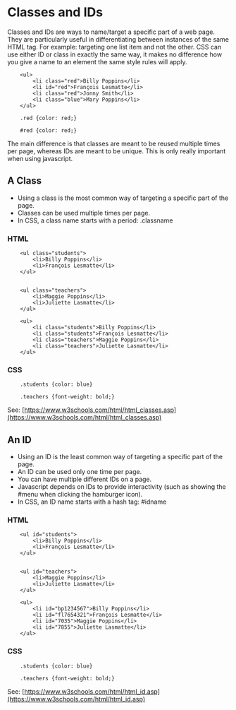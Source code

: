 # Classes and IDs

Classes and IDs are ways to name/target a specific part of a web page. They are particularly useful in differentiating between instances of the same HTML tag. For example: targeting one list item and not the other. CSS can use either ID or class in exactly the same way, it makes no difference how you give a name to an element the same style rules will apply.

        <ul>
            <li class="red">Billy Poppins</li>
            <li id="red">François Lesmatte</li>
            <li class="red">Jonny Smith</li>
            <li class="blue">Mary Poppins</li>
        </ul>

        .red {color: red;}

        #red {color: red;}

The main difference is that classes are meant to be reused multiple times per page, whereas IDs are meant to be unique. This is only really important when using javascript.

## A Class

- Using a class is the most common way of targeting a specific part of the page.
- Classes can be used multiple times per page.
- In CSS, a class name starts with a period: .classname

### HTML

        <ul class="students">
            <li>Billy Poppins</li>
            <li>François Lesmatte</li>
        </ul>


        <ul class="teachers">
            <li>Maggie Poppins</li>
            <li>Juliette Lasmatte</li>
        </ul>

        <ul>
            <li class="students">Billy Poppins</li>
            <li class="students">François Lesmatte</li>
            <li class="teachers">Maggie Poppins</li>
            <li class="teachers">Juliette Lasmatte</li>
        </ul>


### CSS
        .students {color: blue}

        .teachers {font-weight: bold;}


See: [https://www.w3schools.com/html/html_classes.asp](https://www.w3schools.com/html/html_classes.asp)

## An ID

- Using an ID is the least common way of targeting a specific part of the page.
- An ID can be used only one time per page. 
- You can have multiple different IDs on a page.
- Javascript depends on IDs to provide interactivity (such as showing the #menu when clicking the hamburger icon).
- In CSS, an ID name starts with a hash tag: #idname

### HTML

        <ul id="students">
            <li>Billy Poppins</li>
            <li>François Lesmatte</li>
        </ul>


        <ul id="teachers">
            <li>Maggie Poppins</li>
            <li>Juliette Lasmatte</li>
        </ul>

        <ul>
            <li id="bp1234567">Billy Poppins</li>
            <li id="fl7654321">François Lesmatte</li>
            <li id="7035">Maggie Poppins</li>
            <li id="7855">Juliette Lasmatte</li>
        </ul>


### CSS
        .students {color: blue}

        .teachers {font-weight: bold;}

See: [https://www.w3schools.com/html/html_id.asp](https://www.w3schools.com/html/html_id.asp)